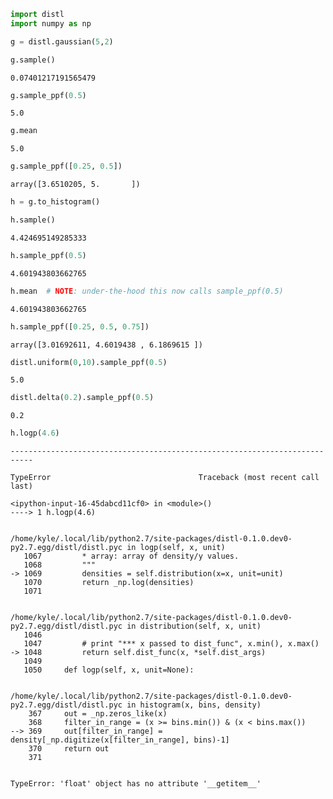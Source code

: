 ```python
import distl
import numpy as np
```


```python
g = distl.gaussian(5,2)
```


```python
g.sample()
```




    0.07401217191565479




```python
g.sample_ppf(0.5)
```




    5.0




```python
g.mean
```




    5.0




```python
g.sample_ppf([0.25, 0.5])
```




    array([3.6510205, 5.       ])




```python
h = g.to_histogram()
```


```python
h.sample()
```




    4.424695149285333




```python
h.sample_ppf(0.5)
```




    4.601943803662765




```python
h.mean  # NOTE: under-the-hood this now calls sample_ppf(0.5)
```




    4.601943803662765




```python
h.sample_ppf([0.25, 0.5, 0.75])
```




    array([3.01692611, 4.6019438 , 6.1869615 ])




```python
distl.uniform(0,10).sample_ppf(0.5)
```




    5.0




```python
distl.delta(0.2).sample_ppf(0.5)
```




    0.2




```python
h.logp(4.6)
```


    ---------------------------------------------------------------------------

    TypeError                                 Traceback (most recent call last)

    <ipython-input-16-45dabcd11cf0> in <module>()
    ----> 1 h.logp(4.6)
    

    /home/kyle/.local/lib/python2.7/site-packages/distl-0.1.0.dev0-py2.7.egg/distl/distl.pyc in logp(self, x, unit)
       1067         * array: array of density/y values.
       1068         """
    -> 1069         densities = self.distribution(x=x, unit=unit)
       1070         return _np.log(densities)
       1071 


    /home/kyle/.local/lib/python2.7/site-packages/distl-0.1.0.dev0-py2.7.egg/distl/distl.pyc in distribution(self, x, unit)
       1046 
       1047         # print "*** x passed to dist_func", x.min(), x.max()
    -> 1048         return self.dist_func(x, *self.dist_args)
       1049 
       1050     def logp(self, x, unit=None):


    /home/kyle/.local/lib/python2.7/site-packages/distl-0.1.0.dev0-py2.7.egg/distl/distl.pyc in histogram(x, bins, density)
        367     out = _np.zeros_like(x)
        368     filter_in_range = (x >= bins.min()) & (x < bins.max())
    --> 369     out[filter_in_range] = density[_np.digitize(x[filter_in_range], bins)-1]
        370     return out
        371 


    TypeError: 'float' object has no attribute '__getitem__'



```python

```
